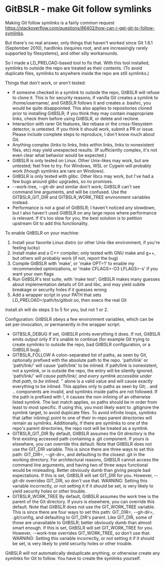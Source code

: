 GitBSLR - make Git follow symlinks
========

Making Git follow symlinks is a fairly common request <https://stackoverflow.com/questions/86402/how-can-i-get-git-to-follow-symlinks>.

But there's no real answer, only things that haven't worked since Git 1.6.1 (September 2010), hardlinks (requires root, and are increasingly rarely supported by filesystems), and other silly workarounds.

So I made a LD_PRELOAD-based tool to fix that. With this tool installed, symlinks to outside the repo are treated as their contents. (To avoid duplicate files, symlinks to anywhere inside the repo are still symlinks.)

Things that don't work, or aren't tested:
- If someone checked in a symlink to outside the repo, GitBSLR will refuse to clone it. This is for security reasons; if vanilla Git creates a symlink to /home/username/, and GitBSLR follows it and creates a .bashrc, you would be quite disappointed. This also applies to repositories cloned prior to installing GitBSLR; if you think they may contain inappropriate links, check them before using GitBSLR, or delete and reclone.
- Interaction with rarer Git features, like rebase or the cross-filesystem detector, is untested. If you think it should work, submit a PR or issue. Please include complete steps to reproduce, I don't know much about Git.
- Anything complex (links to links, links within links, links to nonexistent files, etc) may yield unexpected results. (If sufficiently complex, it's not even clear what behavior would be expected.)
- GitBSLR is only tested on Linux. Other Unix-likes may work, but are untested; feel free to try. For Windows, WSL or Cygwin will probably work (though symlinks are rare on Windows).
- GitBSLR is only tested with glibc. Other libcs may work, but I've had a few bugs around glibc upgrades, so no promises.
- --work-tree, --git-dir and similar don't work; GitBSLR can't see command line arguments, and will be confused. Use the GITBSLR_GIT_DIR and GITBSLR_WORK_TREE environment variables instead.
- Performance is not a goal of GitBSLR; I haven't noticed any slowdown, but I also haven't used GitBSLR on any large repos where performance is relevant. If it's too slow for you, the best solution is to petition upstream Git to add this functionality.

To enable GitBSLR on your machine:
1. Install your favorite Linux distro (or other Unix-like environment, if you're feeling lucky)
2. Install make and a C++ compiler; only tested with GNU make and g++, but others will probably work (if not, report the bug)
3. Compile GitBSLR with 'make', or 'make OPT=1' to enable my recommended optimizations, or 'make CFLAGS=-O3 LFLAGS=-s' if you want your own flags
4. Run GitBSLR's test suite, with 'make test'; GitBSLR makes many guesses about implementation details of Git and libc, and may yield subtle breakage or security holes if it guesses wrong
5. Add a wrapper script in your PATH that sets LD_PRELOAD=/path/to/gitbslr.so, then execs the real Git

install.sh will do steps 3 to 5 for you, but not 1 or 2.

Configuration: GitBSLR obeys a few environment variables, which can be set per-invocation, or permanently in the wrapper script:
- GITBSLR_DEBUG
If set, GitBSLR prints everything it does. If not, GitBSLR emits output only if it's unable to continue (for example Git trying to create symlinks to outside the repo, bad GitBSLR configuration, or a GitBSLR bug).
- GITBSLR_FOLLOW
A colon-separated list of paths, as seen by Git, optionally prefixed with the absolute path to the repo.
'path/link' or 'path/link/' will cause 'path/link' to be inlined. If path/link is nonexistent, not a symlink, or is outside the repo, the entry will be silently ignored.
'path/link/*' will cause path/link/, and every symlink accessible under that path, to be inlined.
'*' alone is a valid value and will cause exactly everything to be inlined. This applies only to paths as seen by Git; . and .. components are invalid, and symlinks inside paths are not followed.
If the path is prefixed with !, it causes the non-inlining of an otherwise listed symlink.
The last match applies, so paths should be in order from least to most specific.
If using this, you most likely want to .gitignore the symlink target, to avoid duplicate files.
To avoid infinite loops, symlinks that (after inlining) point to one of their in-repo parent directories will remain as symlinks. Additionally, if there are symlinks to one of the repo's parent directories, the repo root will be treated as a symlink.
- GITBSLR_GIT_DIR
By default, GitBSLR assumes the Git directory is the first existing accessed path containing a .git component. If yours is elsewhere, you can override this default.
Note that GitBSLR does not use the GIT_DIR variable. This is since there are three ways to set this path: GIT_DIR=, --git-dir=, and defaulting to the closest .git in the working directory.
For architectural reasons, GitBSLR cannot access the command line arguments, and having two of three ways functional would be misleading. Better obviously dumb than giving people bad expectations.
If this is set, GitBSLR will set GIT_DIR for you. However, --git-dir overrides GIT_DIR, so don't use that.
WARNING: Setting this variable incorrectly, or not setting it if it should be set, is very likely to yield security holes or other trouble.
- GITBSLR_WORK_TREE
By default, GitBSLR assumes the work tree is the parent of the Git directory. If yours is elsewhere, you can override this default.
Note that GitBSLR does not use the GIT_WORK_TREE variable. This is since there are four ways to set this path: GIT_DIR=, --git-dir=, .git/config, and defaulting to GIT_DIR's parent. Like GIT_DIR, some of those are unavailable to GitBSLR; better obviously dumb than almost smart enough.
If this is set, GitBSLR will set GIT_WORK_TREE for you. However, --work-tree overrides GIT_WORK_TREE, so don't use that.
WARNING: Setting this variable incorrectly, or not setting it if it should be set, is very likely to yield security holes or other trouble.

GitBSLR will not automatically deduplicate anything, or otherwise create any symlinks for Git to follow. You have to create the symlinks yourself.
